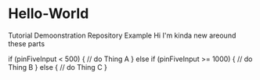 # Hello-World
Tutorial Demoonstration Repository Example
Hi I'm kinda new areound these parts

if (pinFiveInput < 500)
{
  // do Thing A
}
else if (pinFiveInput >= 1000)
{
  // do Thing B
}
else
{
  // do Thing C
}
